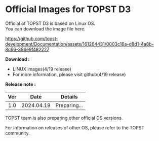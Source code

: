 # Official Images for TOPST D3  

Official of TOPST D3 is based on Linux OS.  
You can download the image file here.  

https://github.com/topst-development/Documentation/assets/161264431/0003c16a-d8d1-4a8b-8c66-396e9f482227  

**Download :**  
-	LINUX images(4/19 release)
-	For more information, please visit github(4/19 release)

**Release note :**  

|Ver|   Date   |   Details  |
|:-:|:--------:|:----------:|
|1.0|2024.04.19|Preparing...|  

TOPST team is also preparing other official OS versions.  

For information on releases of other OS, please refer to the TOPST community.  
